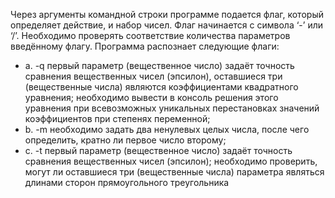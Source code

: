 Через аргументы командной строки программе подается флаг, который определяет
действие, и набор чисел. Флаг начинается с символа ‘-’ или ‘/’. Необходимо
проверять соответствие количества параметров введённому флагу. Программа
распознает следующие флаги:
- a. -q первый параметр (вещественное число) задаёт точность сравнения
вещественных чисел (эпсилон), оставшиеся три (вещественные числа)
являются коэффициентами квадратного уравнения; необходимо вывести в
консоль решения этого уравнения при всевозможных уникальных
перестановках значений коэффициентов при степенях переменной;
- b. -m необходимо задать два ненулевых целых числа, после чего определить,
кратно ли первое число второму;
- c. -t первый параметр (вещественное число) задаёт точность сравнения
вещественных чисел (эпсилон); необходимо проверить, могут ли
оставшиеся три (вещественные числа) параметра являться длинами сторон
прямоугольного треугольника